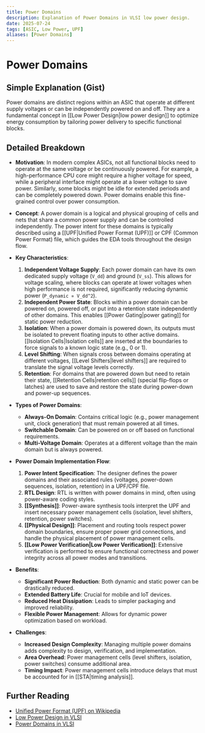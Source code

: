 ```yaml
---
title: Power Domains
description: Explanation of Power Domains in VLSI low power design.
date: 2025-07-24
tags: [ASIC, Low Power, UPF]
aliases: [Power Domains]
---
```


# Power Domains

## Simple Explanation (Gist)
Power domains are distinct regions within an ASIC that operate at different supply voltages or can be independently powered on and off. They are a fundamental concept in [[Low Power Design|low power design]] to optimize energy consumption by tailoring power delivery to specific functional blocks.

## Detailed Breakdown

*   **Motivation**: In modern complex ASICs, not all functional blocks need to operate at the same voltage or be continuously powered. For example, a high-performance CPU core might require a higher voltage for speed, while a peripheral interface might operate at a lower voltage to save power. Similarly, some blocks might be idle for extended periods and can be completely powered down. Power domains enable this fine-grained control over power consumption.

*   **Concept**: A power domain is a logical and physical grouping of cells and nets that share a common power supply and can be controlled independently. The power intent for these domains is typically described using a [[UPF|Unified Power Format (UPF)]] or CPF (Common Power Format) file, which guides the EDA tools throughout the design flow.

*   **Key Characteristics**:
    1.  **Independent Voltage Supply**: Each power domain can have its own dedicated supply voltage (`V_dd`) and ground (`V_ss`). This allows for voltage scaling, where blocks can operate at lower voltages when high performance is not required, significantly reducing dynamic power (`P_dynamic ∝ V_dd^2`).
    2.  **Independent Power State**: Blocks within a power domain can be powered on, powered off, or put into a retention state independently of other domains. This enables [[Power Gating|power gating]] for static power reduction.
    3.  **Isolation**: When a power domain is powered down, its outputs must be isolated to prevent floating inputs to other active domains. [[Isolation Cells|Isolation cells]] are inserted at the boundaries to force signals to a known logic state (e.g., 0 or 1).
    4.  **Level Shifting**: When signals cross between domains operating at different voltages, [[Level Shifters|level shifters]] are required to translate the signal voltage levels correctly.
    5.  **Retention**: For domains that are powered down but need to retain their state, [[Retention Cells|retention cells]] (special flip-flops or latches) are used to save and restore the state during power-down and power-up sequences.

*   **Types of Power Domains**:
    *   **Always-On Domain**: Contains critical logic (e.g., power management unit, clock generation) that must remain powered at all times.
    *   **Switchable Domain**: Can be powered on or off based on functional requirements.
    *   **Multi-Voltage Domain**: Operates at a different voltage than the main domain but is always powered.

*   **Power Domain Implementation Flow**:
    1.  **Power Intent Specification**: The designer defines the power domains and their associated rules (voltages, power-down sequences, isolation, retention) in a UPF/CPF file.
    2.  **RTL Design**: RTL is written with power domains in mind, often using power-aware coding styles.
    3.  **[[Synthesis]]**: Power-aware synthesis tools interpret the UPF and insert necessary power management cells (isolation, level shifters, retention, power switches).
    4.  **[[Physical Design]]**: Placement and routing tools respect power domain boundaries, ensure proper power grid connections, and handle the physical placement of power management cells.
    5.  **[[Low Power Verification|Low Power Verification]]**: Extensive verification is performed to ensure functional correctness and power integrity across all power modes and transitions.

*   **Benefits**:
    *   **Significant Power Reduction**: Both dynamic and static power can be drastically reduced.
    *   **Extended Battery Life**: Crucial for mobile and IoT devices.
    *   **Reduced Heat Dissipation**: Leads to simpler packaging and improved reliability.
    *   **Flexible Power Management**: Allows for dynamic power optimization based on workload.

*   **Challenges**:
    *   **Increased Design Complexity**: Managing multiple power domains adds complexity to design, verification, and implementation.
    *   **Area Overhead**: Power management cells (level shifters, isolation, power switches) consume additional area.
    *   **Timing Impact**: Power management cells introduce delays that must be accounted for in [[STA|timing analysis]].

## Further Reading

*   [Unified Power Format (UPF) on Wikipedia](https://en.wikipedia.org/wiki/Unified_Power_Format)
*   [Low Power Design in VLSI](https://www.synopsys.com/glossary/what-is-low-power-design.html)
*   [Power Domains in VLSI](https://www.vlsi-expert.com/2018/01/power-domains-in-vlsi.html)